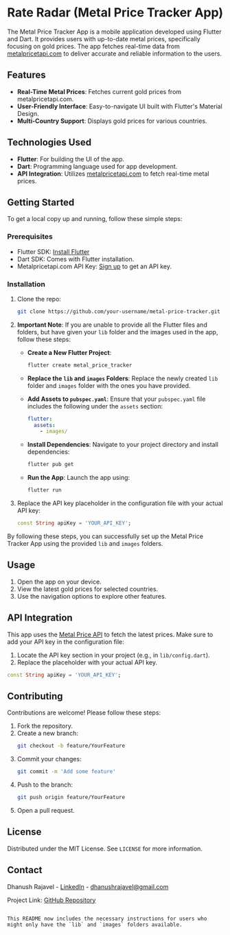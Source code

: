
# Rate Radar (Metal Price Tracker App)

The Metal Price Tracker App is a mobile application developed using Flutter and Dart. It provides users with up-to-date metal prices, specifically focusing on gold prices. The app fetches real-time data from [metalpricetapi.com](https://www.metalpricetapi.com) to deliver accurate and reliable information to the users.

## Features

- **Real-Time Metal Prices**: Fetches current gold prices from metalpricetapi.com.
- **User-Friendly Interface**: Easy-to-navigate UI built with Flutter's Material Design.
- **Multi-Country Support**: Displays gold prices for various countries.

## Technologies Used

- **Flutter**: For building the UI of the app.
- **Dart**: Programming language used for app development.
- **API Integration**: Utilizes [metalpricetapi.com](https://www.metalpricetapi.com) to fetch real-time metal prices.

## Getting Started

To get a local copy up and running, follow these simple steps:

### Prerequisites

- Flutter SDK: [Install Flutter](https://flutter.dev/docs/get-started/install)
- Dart SDK: Comes with Flutter installation.
- Metalpricetapi.com API Key: [Sign up](https://www.metalpricetapi.com) to get an API key.

### Installation

1. Clone the repo:
   ```bash
   git clone https://github.com/your-username/metal-price-tracker.git
   ```

2. **Important Note**: If you are unable to provide all the Flutter files and folders, but have given your `lib` folder and the images used in the app, follow these steps:

   - **Create a New Flutter Project**:
     ```bash
     flutter create metal_price_tracker
     ```

   - **Replace the `lib` and `images` Folders**:
     Replace the newly created `lib` folder and `images` folder with the ones you have provided.

   - **Add Assets to `pubspec.yaml`**:
     Ensure that your `pubspec.yaml` file includes the following under the `assets` section:
     ```yaml
     flutter:
       assets:
         - images/
     ```

   - **Install Dependencies**:
     Navigate to your project directory and install dependencies:
     ```bash
     flutter pub get
     ```

   - **Run the App**:
     Launch the app using:
     ```bash
     flutter run
     ```

3. Replace the API key placeholder in the configuration file with your actual API key:
   ```dart
   const String apiKey = 'YOUR_API_KEY';
   ```

By following these steps, you can successfully set up the Metal Price Tracker App using the provided `lib` and `images` folders.

## Usage

1. Open the app on your device.
2. View the latest gold prices for selected countries.
3. Use the navigation options to explore other features.

## API Integration

This app uses the [Metal Price API](https://www.metalpricetapi.com) to fetch the latest prices. Make sure to add your API key in the configuration file:

1. Locate the API key section in your project (e.g., in `lib/config.dart`).
2. Replace the placeholder with your actual API key.

```dart
const String apiKey = 'YOUR_API_KEY';
```

## Contributing

Contributions are welcome! Please follow these steps:

1. Fork the repository.
2. Create a new branch:
   ```bash
   git checkout -b feature/YourFeature
   ```
3. Commit your changes:
   ```bash
   git commit -m 'Add some feature'
   ```
4. Push to the branch:
   ```bash
   git push origin feature/YourFeature
   ```
5. Open a pull request.

## License

Distributed under the MIT License. See `LICENSE` for more information.

## Contact

Dhanush Rajavel - [LinkedIn](www.linkedin.com/in/dhanush-rajavel-070ba7225) - dhanushrajavel@gmail.com

Project Link: [GitHub Repository](https://github.com/DhanushRajavel/metal-price-tracker)
```

This README now includes the necessary instructions for users who might only have the `lib` and `images` folders available.
